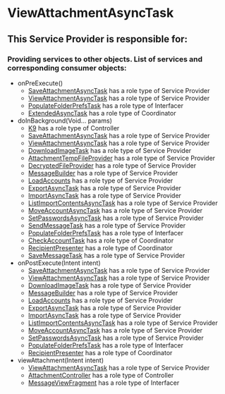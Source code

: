 # ViewAttachmentAsyncTask
## This Service Provider is responsible for:
### Providing services to other objects. List of services and corresponding consumer objects: 
* onPreExecute()
	* [SaveAttachmentAsyncTask](../ServiceProviders/SaveAttachmentAsyncTask.md) has a role type of Service Provider
	* [ViewAttachmentAsyncTask](../ServiceProviders/ViewAttachmentAsyncTask.md) has a role type of Service Provider
	* [PopulateFolderPrefsTask](../Interfacers/PopulateFolderPrefsTask.md) has a role type of Interfacer
	* [ExtendedAsyncTask](../Coordinators/ExtendedAsyncTask.md) has a role type of Coordinator
* doInBackground(Void... params)
	* [K9](../Controllers/K9.md) has a role type of Controller
	* [SaveAttachmentAsyncTask](../ServiceProviders/SaveAttachmentAsyncTask.md) has a role type of Service Provider
	* [ViewAttachmentAsyncTask](../ServiceProviders/ViewAttachmentAsyncTask.md) has a role type of Service Provider
	* [DownloadImageTask](../ServiceProviders/DownloadImageTask.md) has a role type of Service Provider
	* [AttachmentTempFileProvider](../ServiceProviders/AttachmentTempFileProvider.md) has a role type of Service Provider
	* [DecryptedFileProvider](../ServiceProviders/DecryptedFileProvider.md) has a role type of Service Provider
	* [MessageBuilder](../ServiceProviders/MessageBuilder.md) has a role type of Service Provider
	* [LoadAccounts](../ServiceProviders/LoadAccounts.md) has a role type of Service Provider
	* [ExportAsyncTask](../ServiceProviders/ExportAsyncTask.md) has a role type of Service Provider
	* [ImportAsyncTask](../ServiceProviders/ImportAsyncTask.md) has a role type of Service Provider
	* [ListImportContentsAsyncTask](../ServiceProviders/ListImportContentsAsyncTask.md) has a role type of Service Provider
	* [MoveAccountAsyncTask](../ServiceProviders/MoveAccountAsyncTask.md) has a role type of Service Provider
	* [SetPasswordsAsyncTask](../ServiceProviders/SetPasswordsAsyncTask.md) has a role type of Service Provider
	* [SendMessageTask](../ServiceProviders/SendMessageTask.md) has a role type of Service Provider
	* [PopulateFolderPrefsTask](../Interfacers/PopulateFolderPrefsTask.md) has a role type of Interfacer
	* [CheckAccountTask](../Coordinators/CheckAccountTask.md) has a role type of Coordinator
	* [RecipientPresenter](../Coordinators/RecipientPresenter.md) has a role type of Coordinator
	* [SaveMessageTask](../ServiceProviders/SaveMessageTask.md) has a role type of Service Provider
* onPostExecute(Intent intent)
	* [SaveAttachmentAsyncTask](../ServiceProviders/SaveAttachmentAsyncTask.md) has a role type of Service Provider
	* [ViewAttachmentAsyncTask](../ServiceProviders/ViewAttachmentAsyncTask.md) has a role type of Service Provider
	* [DownloadImageTask](../ServiceProviders/DownloadImageTask.md) has a role type of Service Provider
	* [MessageBuilder](../ServiceProviders/MessageBuilder.md) has a role type of Service Provider
	* [LoadAccounts](../ServiceProviders/LoadAccounts.md) has a role type of Service Provider
	* [ExportAsyncTask](../ServiceProviders/ExportAsyncTask.md) has a role type of Service Provider
	* [ImportAsyncTask](../ServiceProviders/ImportAsyncTask.md) has a role type of Service Provider
	* [ListImportContentsAsyncTask](../ServiceProviders/ListImportContentsAsyncTask.md) has a role type of Service Provider
	* [MoveAccountAsyncTask](../ServiceProviders/MoveAccountAsyncTask.md) has a role type of Service Provider
	* [SetPasswordsAsyncTask](../ServiceProviders/SetPasswordsAsyncTask.md) has a role type of Service Provider
	* [PopulateFolderPrefsTask](../Interfacers/PopulateFolderPrefsTask.md) has a role type of Interfacer
	* [RecipientPresenter](../Coordinators/RecipientPresenter.md) has a role type of Coordinator
* viewAttachment(Intent intent)
	* [ViewAttachmentAsyncTask](../ServiceProviders/ViewAttachmentAsyncTask.md) has a role type of Service Provider
	* [AttachmentController](../Controllers/AttachmentController.md) has a role type of Controller
	* [MessageViewFragment](../Interfacers/MessageViewFragment.md) has a role type of Interfacer
